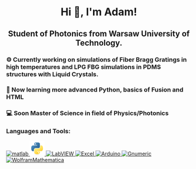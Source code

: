 <h1 align="center">Hi 👋, I'm Adam!</h1>
<h2 align="center">Student of Photonics from Warsaw University of Technology.</h2>

<h3> 
⚙️ Currently working on simulations of Fiber Bragg Gratings in high temperatures and LPG FBG simulations in PDMS structures with Liquid Crystals.
</h3>
<h3> 
📖 Now learning more advanced Python, basics of Fusion and HTML
</h3>
<h3> 
💻 Soon Master of Science in field of Physics/Photonics 
</h3>

<p align="left">
</p>

<h3 align="left">Languages and Tools:</h3>
<p align="left"> <a href="https://www.mathworks.com/" target="_blank" rel="noreferrer"> <img src="https://upload.wikimedia.org/wikipedia/commons/2/21/Matlab_Logo.png" alt="matlab" width="40" height="40"/> </a> 
<a href="https://www.python.org" target="_blank" rel="noreferrer"> <img src="https://raw.githubusercontent.com/devicons/devicon/master/icons/python/python-original.svg" alt="python" width="40" height="40"/> </a>
<a href="https://www.ni.com/pl-pl/shop/labview.html"><img src="https://labviewwiki.org/w/images/thumb/9/9f/LV2020.png/256px-LV2020.png" alt="LabVIEW" width ="40" heigh = "40"> </a>
<a href="https://www.microsoft.com/en-us/microsoft-365/excel"><img src="https://gwcareercampus.com/wp-content/uploads/sites/40/Microsoft-Excel.png" alt="Excel" width ="40" heigh = "40"> </a>
<a href="https://www.arduino.cc"><img src="https://brandslogos.com/wp-content/uploads/images/large/arduino-logo-1.png" alt="Arduino" width ="40" heigh = "40"> </a>
<a href="http://www.gnumeric.org"><img src="https://upload.wikimedia.org/wikipedia/commons/thumb/8/89/Gnumeric.svg/1200px-Gnumeric.svg.png" alt="Gnumeric" width ="40" heigh = "40"> </a>
<a href="https://www.googleadservices.com/pagead/aclk?sa=L&ai=DChcSEwiRyab2x8j6AhUDpbIKHfkxBtsYABABGgJscg&ohost=www.google.com&cid=CAESbeD2AfDPLqJor1dBqJ8DIRhvt0fgWfq_rThY7AqmqBsLVaFxG-11dwhslqEhUAhD0gBAMzl_AhbCq13ey0wZ4Vo70jE8DWnIDreAMHpajTHp83krpQCbgFjYE2fOijbOmvuH3JXPEHV2-vnPkZ0&sig=AOD64_0EgFiyrShqLcYW0WTNtA6l7xp3bQ&q&adurl&ved=2ahUKEwiazZ_2x8j6AhXrlIsKHRMaB40Q0Qx6BAgHEAE">
<img src="https://www.wolfram.com/mathematica/img/overview/intro-spikey.png" alt="WolframMathematica" width ="40" heigh = "40"> </a>
 

 </p>

